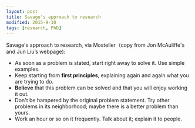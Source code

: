```yaml
---
layout: post
title: Savage's approach to research
modified: 2015-9-10
tags: [research, PhD]
---
```


Savage's approach to research, via Mosteller（copy from Jon McAuliffe's and Jun Liu’s webpage):

- As soon as a problem is stated, start right away to solve it. Use simple examples.
- Keep starting from **first principles**, explaining again and again what you are trying to do.
- **Believe** that this problem can be solved and that you will enjoy working it out.
- Don't be hampered by the original problem statement. Try other problems in its neighborhood; maybe there is a better problem than yours.
- Work an hour or so on it frequently. Talk about it; explain it to people.

